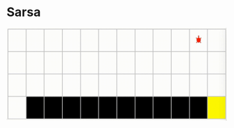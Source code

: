 # Sarsa

![alt text](https://github.com/bochendong/Maching_learning_Notes/blob/main/Reinforcement%20Learning/Sarsa/show.gif)
